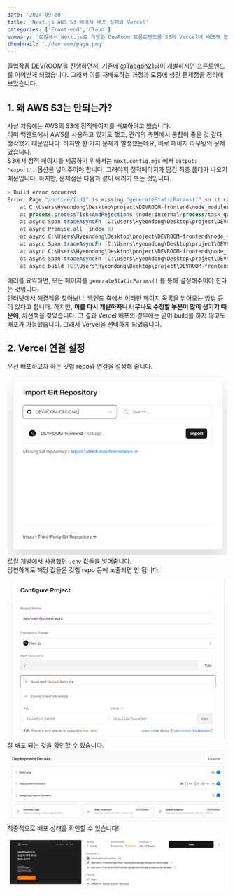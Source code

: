```yaml
---
date: '2024-09-08'
title: 'Next.js AWS S3 페이지 배포 실패와 Vercel'
categories: ['Front-end','Cloud']
summary: '로컬에서 Next.js로 개발한 DevRoom 프론트엔드를 S3와 Vercel에 배포해 봅니다.'
thumbnail: './devroom/page.png'
---
```

졸업작품 [DEVROOM](https://github.com/DEVROOM-OFFICIAL)을 진행하면서, 기존에 [@Taegon21](https://github.com/Taegon21)님이 개발하시던 프론트엔드를 이어받게 되었습니다. 그래서 이를 재배포하는 과정과 도중에 생긴 문제점을 정리해 보았습니다.

## 1. 왜 AWS S3는 안되는가?
사실 처음에는 AWS의 S3에 정적페이지를 배포하려고 했습니다.  
이미 백엔드에서 AWS를 사용하고 있기도 했고, 관리의 측면에서 통합이 좋을 것 같다 생각했기 때문입니다. 하지만 한 가지 문제가 발생했는데요, 바로 페이지 라우팅의 문제였습니다.  
S3에서 정적 페이지를 제공하기 위해서는 `next.config.mjs` 에서 `output: 'export',` 옵션을 넣어주어야 합니다. 그래야지 정적페이지가 담긴 최종 폴더가 나오기 때문입니다. 하지만, 문제점은 다음과 같이 에러가 뜨는 것입니다.

```powershell
> Build error occurred
Error: Page "/notice/[id]" is missing "generateStaticParams()" so it cannot be used with "output: export" config.
    at C:\Users\Hyeondong\Desktop\project\DEVROOM-frontend\node_modules\next\dist\build\index.js:1294:59   
    at process.processTicksAndRejections (node:internal/process/task_queues:95:5)
    at async Span.traceAsyncFn (C:\Users\Hyeondong\Desktop\project\DEVROOM-frontend\node_modules\next\dist\trace\trace.js:154:20)
    at async Promise.all (index 8)
    at async C:\Users\Hyeondong\Desktop\project\DEVROOM-frontend\node_modules\next\dist\build\index.js:1172:17
    at async Span.traceAsyncFn (C:\Users\Hyeondong\Desktop\project\DEVROOM-frontend\node_modules\next\dist\trace\trace.js:154:20)
    at async C:\Users\Hyeondong\Desktop\project\DEVROOM-frontend\node_modules\next\dist\build\index.js:1095:124
    at async Span.traceAsyncFn (C:\Users\Hyeondong\Desktop\project\DEVROOM-frontend\node_modules\next\dist\trace\trace.js:154:20)
    at async build (C:\Users\Hyeondong\Desktop\project\DEVROOM-frontend\node_modules\next\dist\build\index.js:366:9)
```

에러를 요약하면, 모든 페이지를 `generateStaticParams()` 를 통해 결정해주어야 한다는 것입니다.  
인터넷에서 해결책을 찾아보니, 백엔드 측에서 이러한 페이지 목록을 받아오는 방법 등이 있다고 합니다. 하지만, **이를 다시 개발하자니 너무나도 수정할 부분이 많이 생기기 때문에**, 차선책을 찾았습니다. 그 결과 Vercel 배포의 경우에는 굳이 build를 하지 않고도 배포가 가능했습니다. 그래서 Vervel을 선택하게 되었습니다.

## 2. Vercel 연결 설정
우선 배포하고자 하는 깃헙 repo와 연결을 설정해 줍니다.
\
![1](./vercel/1.png)  
로컬 개발에서 사용했던 `.env` 값들을 넣어줍니다.  
당연하게도 해당 값들은 깃헙 repo 등에 노출되면 안 됩니다.
\
![1](./vercel/2.png)  
잘 배포 되는 것을 확인할 수 있습니다.
\
![1](./vercel/3.png)  
최종적으로 배포 상태를 확인할 수 있습니다!
\
![1](./vercel/4.png)  

